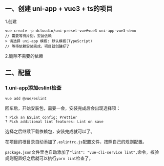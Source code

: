 ## 一、创建 uni-app + vue3 + ts的项目

1.创建

```
vue create -p dcloudio/uni-preset-vue#vue3 uni-app-vue3-demo
// 需要等待片刻，安装依赖
> 请选择 uni-app 模板: 默认模板(TypeScript)
// 等待依赖安装完成，项目就创建好了
```

2.删除不需要的依赖



## 二、配置

### 1.uni-app添加eslint检查

```
vue add @vue/eslint
```

回车后，开始安装包，需要一会，安装完成后会出现选择项：

```
? Pick an ESLint config: Prettier
? Pick additional lint features: Lint on save
```

选择之后继续下载依赖包，安装完成就可以了。

在项目的根目录自动添加了`.eslintrc.js`配置文件，按照自己的规则配置。

`package.json`文件里也自动添加了`"lint": "vue-cli-service lint",`命令，校验规则配置好之后就可以执行`yarn lint`检查了。



